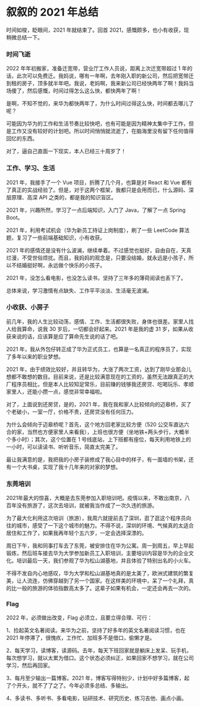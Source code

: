 # 叙叙的 2021 年总结

时间如梭，眨眼间，2021 年就结束了。回首 2021，感慨颇多，也小有收获，现稍微总结一下。

### 时间飞逝

2022 年年初搬家，准备迁宽带，营业厅工作人员说，距离上次迁宽带超过 1 年的话，此次可以免费迁。我妈说，哪有一年啊，去年刚入职的新公司，然后把宽带迁到租的房子，顶多就半年吧。我说，老妈啊，我来新公司已经快两年了啊！我妈当场傻了，然后感慨，时间过得怎么这么快，都快两年了啊！

是啊，不知不觉的，来华为都快两年了，为什么时间过得这么快，时间都去哪儿了呢？

可能因为华为的工作和生活节奏比较快吧，也有可能是因为精神太集中于工作，但是工作又没有较好的计划吧。所以时间悄悄就流逝了，在脑海里没有留下任何值得回忆的东西。

对了，逼自己直面一下现实，本人已经三十周岁了！

### 工作、学习、生活

2021 年，我接手了一个 Vue 项目，折腾了几个月，也算是对 React 和 Vue 都有了真正的实战经验了。但是，对于这两个框架，我都只是会用而已，什么源码、深层原理、高深 API 之类的，都是我的知识盲区。

2021 年，兴趣所然，学习了一点后端知识，入门了 Java，了解了一点 Spring Boot。

2021 年，利用考试机会（华为新员工持证上岗制度），刷了一些 LeetCode 算法题，复习了一些前端基础知识，小有收获。

2021 年的感情还是没有什么波澜，继续单着。不过感觉也挺好，自由自在，天真烂漫，不受世俗烦扰。而且，我妈妈的观念是，只要没结婚，就永远是小孩子，所以不结婚挺好啊，永远做个快乐的小孩子。

2021 年，没怎么看电影，也没怎么读书，坚持了三年多的薄荷阅读也丢下了。

总体来说，学习激情有点缺失、工作平平淡淡、生活毫无波澜。

### 小收获、小房子

前几年，我的人生比较动荡，感情、工作、生活都很失败，身体也很差。家里人找人给我算命，说我 30 岁后，一切都会好起来。2021 年是我的虚 31 岁，如果从收获来说的话，应该算是应了算命先生说的话了吧。

2021 年，我从外包仔转正成了华为正式员工，也算是一名真正的程序员了，实现了多年以来的职业梦想。

2021 年，由于绩效比较好，并且转华为，大涨了两次工资，达到了刚毕业那会儿想都不敢想的数目。目前来说，还是比较满意现在的工资的，虽然无法跟真正的大厂程序员相比，但是本人比较知足常乐，目前赚的钱够我还房贷、吃喝玩乐、孝顺家里人，还能小攒一点，感觉非常幸福啦。

对了，上面说到还房贷，是的，2021 年，我在我和家人比较倾向的迈皋桥，买了个老破小，一室一厅，价格不贵，还房贷没有任何压力。

为什么会倾向于迈皋桥呢？首先，这个地方回老家比较方便（520 公交车直达六合的家，当然也方便家里人来看我），上班也很方便（坐地铁+两头步行，大概半个多小时）；其次，这个位置在 1 号线底站，上下班都有座位，每天利用地铁上的一小时，可以读读书、听听音乐，简直太完美了。

最让我满意的是，我把我的小房子装修成了我心目中的样子，有一面墙的书架，还有一个大书桌，实现了我十几年来的对家的梦想。

### 东莞培训

2021年最大的惊喜，大概是去东莞参加入职培训吧。疫情以来，不敢出南京，八百年没有旅游了，这次去培训，就被我当作成了一次久违的旅游。

为了最大化利用这次培训（旅游），我周六就提前去了深圳，逛了逛这个程序员向往的城市，感受了一下这个城市的魅力。不得不说，深圳的环境、气候真的太适合居住和工作了，如果我再年轻个五六岁，一定会选择深漂的。

周日下午，我和同事打车去了东莞，被安排住在华为公寓。周一到周五，早上早起锻炼，然后班车接去华为大学参加新员工入职培训，主要培训内容是华为的企业文化。培训最后一天，我们参观了华为松山湖基地，并且体验了特别出名的小火车。

不得不发自内心地感叹，华为大学和松山湖基地真的是太美了，欧洲式建筑的繁复美，让人流连，仿佛穿越到了另一个国家。在这样美的环境中，呆了一个礼拜，真的比一般的旅游的体验指数高太多了。这辈子如果有机会，一定还会再去一次的。

### Flag 

2022 年，必须做出改变，Flag 必须立，且要立得合理、可行：

1、捡起英文名著阅读。来华为之前，坚持了好多年的英文名著阅读习惯，也在 2021 年停滞了，很愧疚，工作忙、加班多不是借口，偷懒才是。

2、每天学习，读博客，读源码。去年，每天下班回家就是躺床上发呆、玩手机，每次想学习，就以太累为借口。这个状态必须纠正，如果回家不想学习，就在公司学习，然后再回家。

3、每月至少输出一篇博客。2021 年，博客写得特别少，计划中好多篇博客，起了个开头，就不了了之了。今年必须多总结、多输出。

4、多读书、多听书、多看电影，钻研技术、研究历史、练习吉他、画点小画。

